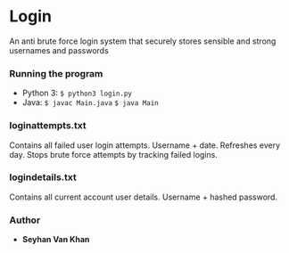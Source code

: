 # Login
An anti brute force login system that securely stores sensible and strong usernames and passwords

### Running the program
* Python 3: `$ python3 login.py`
* Java: `$ javac Main.java`
        `$ java Main`

### loginattempts.txt
Contains all failed user login attempts. Username + date. Refreshes every day. Stops brute force attempts by tracking failed logins.

### logindetails.txt
Contains all current account user details. Username + hashed password.

### Author

* **Seyhan Van Khan**
